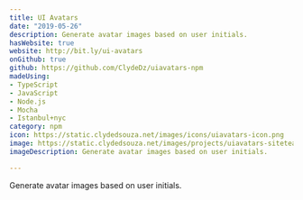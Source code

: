 ```yaml
---
title: UI Avatars
date: "2019-05-26"
description: Generate avatar images based on user initials.
hasWebsite: true
website: http://bit.ly/ui-avatars
onGithub: true
github: https://github.com/ClydeDz/uiavatars-npm
madeUsing:
- TypeScript
- JavaScript
- Node.js
- Mocha
- Istanbul+nyc
category: npm
icon: https://static.clydedsouza.net/images/icons/uiavatars-icon.png
image: https://static.clydedsouza.net/images/projects/uiavatars-siteteaser.png
imageDescription: Generate avatar images based on user initials.

---
```


Generate avatar images based on user initials.